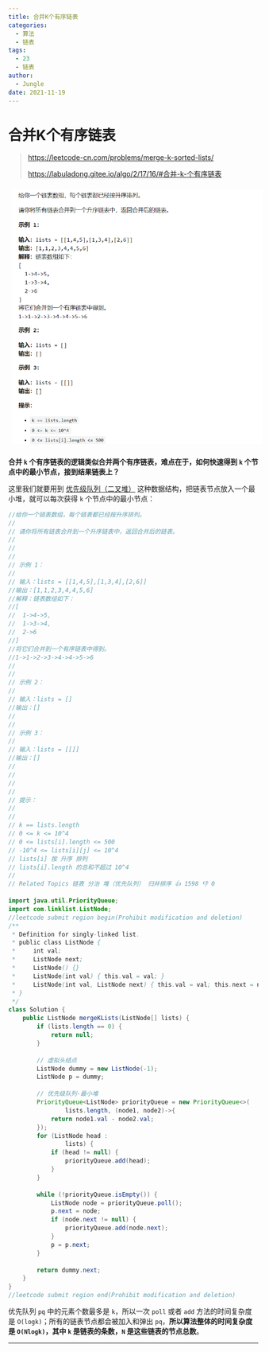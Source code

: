 ```yaml
---
title: 合并K个有序链表
categories:
  - 算法
  - 链表
tags:
  - 23
  - 链表
author:
  - Jungle
date: 2021-11-19 
---
```


# 合并K个有序链表

> https://leetcode-cn.com/problems/merge-k-sorted-lists/
>
> https://labuladong.gitee.io/algo/2/17/16/#合并-k-个有序链表

<img src="LinkedList-23-mergeKLists/image-20211119111655150.png" alt="image-20211119111655150" style="zoom:80%; margin:10px;" />

**合并 `k` 个有序链表的逻辑类似合并两个有序链表，难点在于，如何快速得到 `k` 个节点中的最小节点，接到结果链表上？**

这里我们就要用到 [优先级队列（二叉堆）](https://labuladong.gitee.io/algo/2/20/49/) 这种数据结构，把链表节点放入一个最小堆，就可以每次获得 `k` 个节点中的最小节点：

```java
//给你一个链表数组，每个链表都已经按升序排列。 
//
// 请你将所有链表合并到一个升序链表中，返回合并后的链表。 
//
// 
//
// 示例 1： 
//
// 输入：lists = [[1,4,5],[1,3,4],[2,6]]
//输出：[1,1,2,3,4,4,5,6]
//解释：链表数组如下：
//[
//  1->4->5,
//  1->3->4,
//  2->6
//]
//将它们合并到一个有序链表中得到。
//1->1->2->3->4->4->5->6
// 
//
// 示例 2： 
//
// 输入：lists = []
//输出：[]
// 
//
// 示例 3： 
//
// 输入：lists = [[]]
//输出：[]
// 
//
// 
//
// 提示： 
//
// 
// k == lists.length 
// 0 <= k <= 10^4 
// 0 <= lists[i].length <= 500 
// -10^4 <= lists[i][j] <= 10^4 
// lists[i] 按 升序 排列 
// lists[i].length 的总和不超过 10^4 
// 
// Related Topics 链表 分治 堆（优先队列） 归并排序 👍 1598 👎 0

import java.util.PriorityQueue;
import com.linklist.ListNode;
//leetcode submit region begin(Prohibit modification and deletion)
/**
 * Definition for singly-linked list.
 * public class ListNode {
 *     int val;
 *     ListNode next;
 *     ListNode() {}
 *     ListNode(int val) { this.val = val; }
 *     ListNode(int val, ListNode next) { this.val = val; this.next = next; }
 * }
 */
class Solution {
    public ListNode mergeKLists(ListNode[] lists) {
        if (lists.length == 0) {
            return null;
        }

        // 虚拟头结点
        ListNode dummy = new ListNode(-1);
        ListNode p = dummy;

        // 优先级队列-最小堆
        PriorityQueue<ListNode> priorityQueue = new PriorityQueue<>(
                lists.length, (node1, node2)->{
            return node1.val - node2.val;
        });
        for (ListNode head :
                lists) {
            if (head != null) {
                priorityQueue.add(head);
            }
        }

        while (!priorityQueue.isEmpty()) {
            ListNode node = priorityQueue.poll();
            p.next = node;
            if (node.next != null) {
                priorityQueue.add(node.next);
            }
            p = p.next;
        }

        return dummy.next;
    }
}
//leetcode submit region end(Prohibit modification and deletion)
```

优先队列 `pq` 中的元素个数最多是 `k`，所以一次 `poll` 或者 `add` 方法的时间复杂度是 `O(logk)`；所有的链表节点都会被加入和弹出 `pq`，**所以算法整体的时间复杂度是 `O(Nlogk)`，其中 `k` 是链表的条数，`N` 是这些链表的节点总数**。

---

